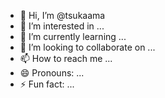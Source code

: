 - 👋 Hi, I’m @tsukaama
- 👀 I’m interested in ...
- 🌱 I’m currently learning ...
- 💞️ I’m looking to collaborate on ...
- 📫 How to reach me ...
- 😄 Pronouns: ...
- ⚡ Fun fact: ...

<!---
tsukaama/tsukaama is a ✨ special ✨ repository because its `README.md` (this file) appears on your GitHub profile.
You can click the Preview link to take a look at your changes.
--->
